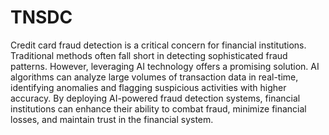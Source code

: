 # TNSDC
Credit card fraud detection is a critical concern for financial institutions. Traditional methods often fall short in detecting sophisticated fraud patterns. However, leveraging AI technology offers a promising solution. AI algorithms can analyze large volumes of transaction data in real-time, identifying anomalies and flagging suspicious activities with higher accuracy. By deploying AI-powered fraud detection systems, financial institutions can enhance their ability to combat fraud, minimize financial losses, and maintain trust in the financial system.
